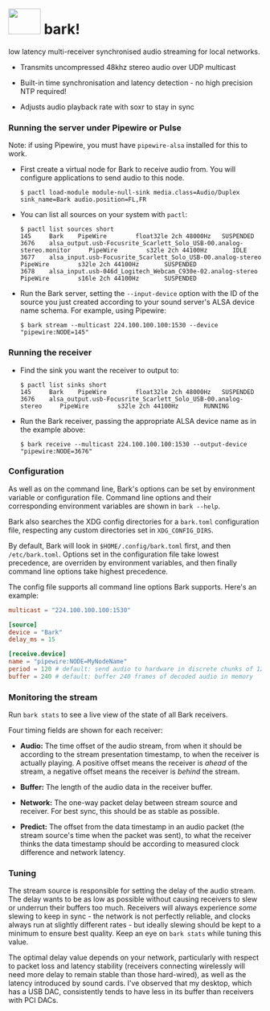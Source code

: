 # <img src="https://user-images.githubusercontent.com/179065/260457176-b0975ce3-03a0-4df8-a979-a2ba84b3b039.png" width=64 height=51> bark!

low latency multi-receiver synchronised audio streaming for local networks.

* Transmits uncompressed 48khz stereo audio over UDP multicast

* Built-in time synchronisation and latency detection - no high precision NTP required!

* Adjusts audio playback rate with soxr to stay in sync

### Running the server under Pipewire or Pulse

Note: if using Pipewire, you must have `pipewire-alsa` installed for this to work.

* First create a virtual node for Bark to receive audio from. You will configure applications to send audio to this node.

    ```sh-session
    $ pactl load-module module-null-sink media.class=Audio/Duplex sink_name=Bark audio.position=FL,FR
    ```

* You can list all sources on your system with `pactl`:

    ```sh-session
    $ pactl list sources short
    145     Bark    PipeWire        float32le 2ch 48000Hz   SUSPENDED
    3676    alsa_output.usb-Focusrite_Scarlett_Solo_USB-00.analog-stereo.monitor     PipeWire        s32le 2ch 44100Hz       IDLE
    3677    alsa_input.usb-Focusrite_Scarlett_Solo_USB-00.analog-stereo      PipeWire        s32le 2ch 44100Hz       SUSPENDED
    3678    alsa_input.usb-046d_Logitech_Webcam_C930e-02.analog-stereo     PipeWire        s16le 2ch 44100Hz       SUSPENDED
    ```

* Run the Bark server, setting the `--input-device` option with the ID of the source you just created according to your sound server's ALSA device name schema. For example, using Pipewire:

    ```sh-session
    $ bark stream --multicast 224.100.100.100:1530 --device "pipewire:NODE=145"
    ```

### Running the receiver

* Find the sink you want the receiver to output to:

    ```sh-session
    $ pactl list sinks short
    145     Bark    PipeWire        float32le 2ch 48000Hz   SUSPENDED
    3676    alsa_output.usb-Focusrite_Scarlett_Solo_USB-00.analog-stereo     PipeWire        s32le 2ch 44100Hz       RUNNING
    ```

* Run the Bark receiver, passing the appropriate ALSA device name as in the example above:

    ```sh-session
    $ bark receive --multicast 224.100.100.100:1530 --output-device "pipewire:NODE=3676"
    ```

### Configuration

As well as on the command line, Bark's options can be set by environment variable or configuration file. Command line options and their corresponding environment variables are shown in `bark --help`.

Bark also searches the XDG config directories for a `bark.toml` configuration file, respecting any custom directories set in `XDG_CONFIG_DIRS`.

By default, Bark will look in `$HOME/.config/bark.toml` first, and then `/etc/bark.toml`. Options set in the configuration file take lowest precedence, are overriden by environment variables, and then finally command line options take highest precedence.

The config file supports all command line options Bark supports. Here's an example:

```toml
multicast = "224.100.100.100:1530"

[source]
device = "Bark"
delay_ms = 15

[receive.device]
name = "pipewire:NODE=MyNodeName"
period = 120 # default: send audio to hardware in discrete chunks of 120 frames
buffer = 240 # default: buffer 240 frames of decoded audio in memory
```

### Monitoring the stream

Run `bark stats` to see a live view of the state of all Bark receivers.

Four timing fields are shown for each receiver:

* **Audio:** The time offset of the audio stream, from when it should be according to the stream presentation timestamp, to when the receiver is actually playing. A positive offset means the receiver is _ahead_ of the stream, a negative offset means the receiver is _behind_ the stream.

* **Buffer:** The length of the audio data in the receiver buffer.

* **Network:** The one-way packet delay between stream source and receiver. For best sync, this should be as stable as possible.

* **Predict:** The offset from the data timestamp in an audio packet (the stream source's time when the packet was sent), to what the receiver thinks the data timestamp should be according to measured clock difference and network latency.

### Tuning

The stream source is responsible for setting the delay of the audio stream. The delay wants to be as low as possible without causing receivers to slew or underrun their buffers too much. Receivers will always experience _some_ slewing to keep in sync - the network is not perfectly reliable, and clocks always run at slightly different rates - but ideally slewing should be kept to a minimum to ensure best quality. Keep an eye on `bark stats` while tuning this value.

The optimal delay value depends on your network, particularly with respect to packet loss and latency stability (receivers connecting wirelessly will need more delay to remain stable than those hard-wired), as well as the latency introduced by sound cards. I've observed that my desktop, which has a USB DAC, consistently tends to have less in its buffer than receivers with PCI DACs.
